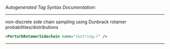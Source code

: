 _Autogenerated Tag Syntax Documentation:_

---
non-discrete side chain sampling using Dunbrack rotamer probabilities/distributions

```xml
<PerturbRotamerSidechain name="(&string;)" />
```



---
